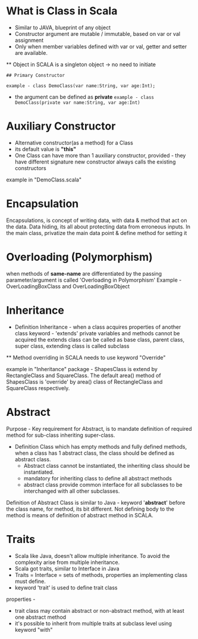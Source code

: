 # What is Class in Scala

- Similar to JAVA, blueprint of any object
- Constructor argument are mutable / immutable, based on var or val assignment
- Only when member variables defined with var or val, getter and setter are available.

** Object in SCALA is a singleton object -> no need to initiate

    ## Primary Constructor

`example - class DemoClass(var name:String, var age:Int);`

- the argument can be defined as **private**
`example - class DemoClass(private var name:String, var age:Int)`
  
# Auxiliary Constructor
- Alternative constructor(as a method) for a Class
- its default value is **"this"**
- One Class can have more than 1 auxiliary constructor, provided -
    they have different signature
    new constructor always calls the existing constructors
  
example in "DemoClass.scala"

# Encapsulation
Encapsulations, is concept of writing data, with data & method that act on the data.
Data hiding, its all about protecting data from erroneous inputs. In the main class, privatize the main data point & define method for setting it

# Overloading (Polymorphism)
when methods of **same-name** are differentiated by the passing parameter/argument is called 'Overloading in Polymorphism'
Example - OverLoadingBoxClass and OverLoadingBoxObject
  
# Inheritance
- Definition
  Inheritance - when a class acquires properties of another class
  keyword - 'extends'
  private variables and methods cannot be acquired
  the extends class can be called as base class, parent class, super class, extending class is called subclass
  
** Method overriding in SCALA needs to use keyword "Override"

example in "Inheritance" package - ShapesClass is extend by RectangleClass and SquareClass.
The default area() method of ShapesClass is 'override' by area() class of RectangleClass and SquareClass respectively.

# Abstract 
Purpose -  Key requirement for Abstract, is to mandate definition of required method for sub-class inheriting super-class.
-  Definition
   Class which has empty methods and fully defined methods, when a class has 1 abstract class, the class should be defined as abstract class.
   - Abstract class cannot be instantiated, the inheriting class should be instantiated.
   - mandatory for inheriting class to define all abstract methods
    - abstract class provide common interface for all subclasses to be interchanged with all other subclasses.
    
Definition of Abstract Class is similar to Java - keyword '**abstract**' before the class name, 
for method, its bit different. Not defining body to the method is means of definition of abstract method in SCALA.

# Traits 
- Scala like Java, doesn't allow multiple inheritance. To avoid the complexity arise from multiple inheritance.
- Scala got traits, similar to Interface in Java
- Traits = Interface = sets of methods, properties an implementing class must define.
- keyword 'trait' is used to define trait class

properties -
- trait class may contain abstract or non-abstract method, with at least one abstract method
- it's possible to inherit from multiple traits at subclass level using keyword "with"




  

